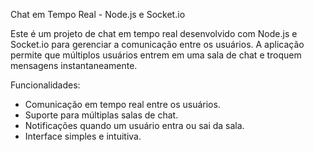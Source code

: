 Chat em Tempo Real - Node.js e Socket.io

Este é um projeto de chat em tempo real desenvolvido com Node.js e Socket.io para gerenciar a comunicação entre os usuários. A aplicação permite que múltiplos usuários entrem em uma sala de chat e troquem mensagens instantaneamente.

Funcionalidades:

- Comunicação em tempo real entre os usuários.
- Suporte para múltiplas salas de chat.
- Notificações quando um usuário entra ou sai da sala.
- Interface simples e intuitiva.
